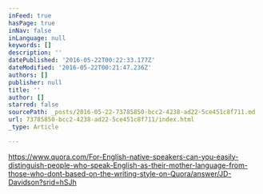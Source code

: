 ```yaml
---
inFeed: true
hasPage: true
inNav: false
inLanguage: null
keywords: []
description: ''
datePublished: '2016-05-22T00:22:33.177Z'
dateModified: '2016-05-22T00:21:47.236Z'
authors: []
publisher: null
title: ''
author: []
starred: false
sourcePath: _posts/2016-05-22-73785850-bcc2-4238-ad22-5ce451c8f711.md
url: 73785850-bcc2-4238-ad22-5ce451c8f711/index.html
_type: Article

---
```

https://www.quora.com/For-English-native-speakers-can-you-easily-distinguish-people-who-speak-English-as-their-mother-language-from-those-who-dont-based-on-the-writing-style-on-Quora/answer/JD-Davidson?srid=hSJh